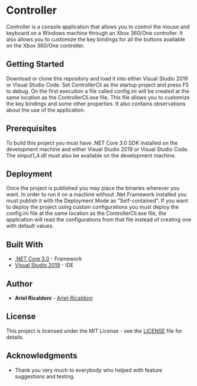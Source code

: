 # Controller

Controller is a console application that allows you to control the mouse and keyboard on a Windows machine through an Xbox 360/One controller. It also allows you to customize the key bindings for all the buttons available on the Xbox 360/One controller.

## Getting Started

Download or clone this repository and load it into either Visual Studio 2019 or Visual Studio Code. Set ControllerCli as the startup project and press F5 to debug. On the first execution a file called config.ini will be created at the same location as the ControllerCli.exe file. This file allows you to customize the key bindings and some other properties. It also contains observations about the use of the application.

## Prerequisites

To build this project you must have .NET Core 3.0 SDK installed on the development machine and either Visual Studio 2019 or Visual Studio Code. The xinput1_4.dll must also be available on the development machine.

## Deployment

Once the project is published you may place the binaries wherever you want. In order to run it on a machine without .Net Framework installed you must publish it with the Deployment Mode as "Self-contained". If you want to deploy the project using custom configurations you must deploy the config.ini file at the same location as the ControllerCli.exe file, the application will read the configurations from that file instead of creating one with default values.

## Built With

* [.NET Core 3.0](https://dotnet.microsoft.com/download/dotnet-core/3.0) - Framework
* [Visual Studio 2019](https://visualstudio.microsoft.com/vs/) - IDE

## Author

* **Ariel Ricaldoni** - [Ariel-Ricaldoni](https://github.com/ariel-ricaldoni)

## License

This project is licensed under the MIT License - see the [LICENSE](LICENSE) file for details.

## Acknowledgments

* Thank you very much to everybody who helped with feature suggestions and testing. 
